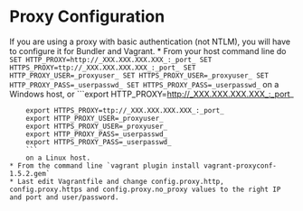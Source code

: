 # Proxy Configuration

If you are using a proxy with basic authentication (not NTLM), you will have to configure it for Bundler and Vagrant.
	* From your host command line do
		```
		SET HTTP_PROXY=http://_XXX.XXX.XXX.XXX_:_port_
		SET HTTPS_PROXY=ttp://_XXX.XXX.XXX.XXX_:_port_
		SET HTTP_PROXY_USER=_proxyuser_
		SET HTTPS_PROXY_USER=_proxyuser_
		SET HTTP_PROXY_PASS=_userpasswd_
		SET HTTPS_PROXY_PASS=_userpasswd_
		```
		on a Windows host, or
		```export HTTP_PROXY=http://_XXX.XXX.XXX.XXX_:_port_

		export HTTPS_PROXY=ttp://_XXX.XXX.XXX.XXX_:_port_
		export HTTP_PROXY_USER=_proxyuser_
		export HTTPS_PROXY_USER=_proxyuser_
		export HTTP_PROXY_PASS=_userpasswd_
		export HTTPS_PROXY_PASS=_userpasswd_
		```
		on a Linux host.
	* From the command line `vagrant plugin install vagrant-proxyconf-1.5.2.gem`
	* Last edit Vagrantfile and change config.proxy.http, config.proxy.https and config.proxy.no_proxy values to the right IP and port and user/password.
